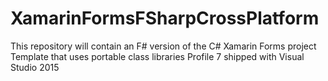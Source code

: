 # XamarinFormsFSharpCrossPlatform
This repository will contain an F# version of the C# Xamarin Forms project Template that uses portable class libraries Profile 7 shipped with Visual Studio 2015
